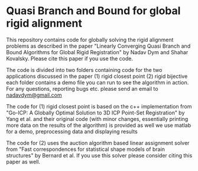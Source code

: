 # Quasi Branch and Bound for global rigid alignment
 This repository contains code for globally solving the rigid alignment problems 
as described in the paper "Linearly Converging Quasi Branch and Bound Algorithms for Global Rigid Registration" by Nadav Dym and Shahar Kovalsky.
Please cite this paper if you use the code.

The code is divided into two folders containing code for the two applications discussed in the paper
(1) rigid closest point  (2) rigid bijective
each folder contains a demo file you can run to see the algorithm in action. For any questions, reporting bugs etc. please send an email to nadavdym@gmail.com

The code for (1) rigid closest point is based on the c++ implementation
from "Go-ICP: A Globally Optimal Solution to 3D ICP Point-Set Registration" by Yang et al. 
and their original code (with minor changes, essentially printing more data on the results of the algorithm) is provided as well
we use matlab for a demo, preprocessing data and displaying results

The code for (2) uses the auction algorithm based linear assignment solver from "Fast
correspondences for statistical shape models of
brain structures" by Bernard et al. If you use this solver please consider citing this paper as well.

